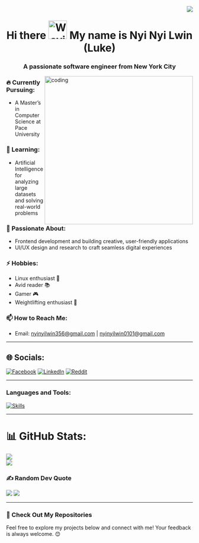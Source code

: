 <img align="right" src="https://visitor-badge.laobi.icu/badge?page_id=Luke-356.Luke-356" />

<h1 align="center">Hi there <img src="https://raw.githubusercontent.com/Tarikul-Islam-Anik/Animated-Fluent-Emojis/master/Emojis/Hand%20gestures/Waving%20Hand.png" alt="Waving Hand" width="50" height="50" /> My name is Nyi Nyi Lwin (Luke)</h1>
<h3 align="center">A passionate software engineer from New York City</h3>

<img align="right" alt="coding" width="400" src="https://cdnb.artstation.com/p/assets/images/images/036/125/405/original/igor-freitas-mesa.gif?1616779562">

### 🔥 Currently Pursuing:
- A Master’s in Computer Science at Pace University

### 🌱 Learning:
- Artificial Intelligence for analyzing large datasets and solving 
  real-world problems

### 🌟 Passionate About:
- Frontend development and building creative, user-friendly applications
- UI/UX design and research to craft seamless digital experiences

### ⚡ Hobbies:
- Linux enthusiast 🐧
- Avid reader 📚
- Gamer 🎮
- Weightlifting enthusiast 💪

### 📫 How to Reach Me:
- Email: nyinyilwin356@gmail.com | nyinyilwin0101@gmail.com

---

## 🌐 Socials:
[![Facebook](https://img.shields.io/badge/Facebook-%231877F2.svg?logo=Facebook&logoColor=white)](https://www.facebook.com/profile.php?id=100069119522608) [![LinkedIn](https://img.shields.io/badge/LinkedIn-%230077B5.svg?logo=linkedin&logoColor=white)](www.linkedin.com/in/nyi-nyi-lwin-89b706178) [![Reddit](https://img.shields.io/badge/Reddit-%23FF4500.svg?logo=Reddit&logoColor=white)](https://reddit.com/user/Luke_356)

---

<h3 align="left">Languages and Tools:</h3>
<p align="left">
  <a href="https://skillicons.dev">
    <img src="https://skillicons.dev/icons?i=html,css,js,react,java,c,py,mysql,php,tailwind,figma,xd,linux" alt="Skills" />
  </a>
</p>

---

# 📊 GitHub Stats:
![](https://github-readme-stats.vercel.app/api?username=Luke-356&theme=dark&hide_border=false&include_all_commits=true&count_private=true)<br/>
![](https://github-readme-stats.vercel.app/api/top-langs/?username=Luke-356&theme=dark&hide_border=false&include_all_commits=true&count_private=true&layout=compact)


### ✍️ Random Dev Quote
![](https://quotes-github-readme.vercel.app/api?type=horizontal&theme=radical)
[![](https://visitcount.itsvg.in/api?id=Luke-356&icon=0&color=0)](https://visitcount.itsvg.in)


---

### 🚀 Check Out My Repositories  
Feel free to explore my projects below and connect with me! Your feedback is always welcome. 😊
